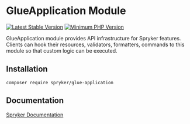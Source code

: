 # GlueApplication Module
[![Latest Stable Version](https://poser.pugx.org/spryker/glue-application/v/stable.svg)](https://packagist.org/packages/spryker/glue-application)
[![Minimum PHP Version](https://img.shields.io/badge/php-%3E%3D%208.0-8892BF.svg)](https://php.net/)

GlueApplication module provides API infrastructure for Spryker features. Clients can hook their resources, validators, formatters, commands to this module so that custom logic can be executed.
## Installation

```
composer require spryker/glue-application
```

## Documentation

[Spryker Documentation](https://docs.spryker.com)
